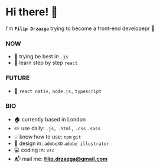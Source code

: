 # Hi there! :vampire:

I'm **`Filip Drzazga`** trying to become a front-end developepr :dart:

### NOW
- :blossom: trying be best in `.js`
- :seedling: learn step by step `react`

### FUTURE
- :crystal_ball: `react nativ,` `node.js,` `typescript`

### BIO
- :house: currently based in London
- :pencil2: use daily: `.js,` `.html,` `.css` `.sass`
- :bulb: know how to use: `npm` `git`
- :art: design in: `adobeXD` `adobe illustrator`
- :computer: coding in: `vsc`
- :mailbox_with_mail: mail me: **filip.drzazga@gmail.com**
